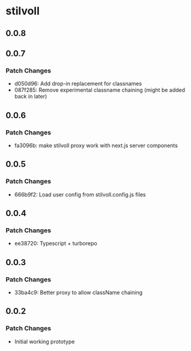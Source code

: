 # stilvoll

## 0.0.8

## 0.0.7

### Patch Changes

- d050d96: Add drop-in replacement for classnames
- 087f285: Remove experimental classname chaining (might be added back in later)

## 0.0.6

### Patch Changes

- fa3096b: make stilvoll proxy work with next.js server components

## 0.0.5

### Patch Changes

- 666b9f2: Load user config from stilvoll.config.js files

## 0.0.4

### Patch Changes

- ee38720: Typescript + turborepo

## 0.0.3

### Patch Changes

- 33ba4c9: Better proxy to allow className chaining

## 0.0.2

### Patch Changes

- Initial working prototype
